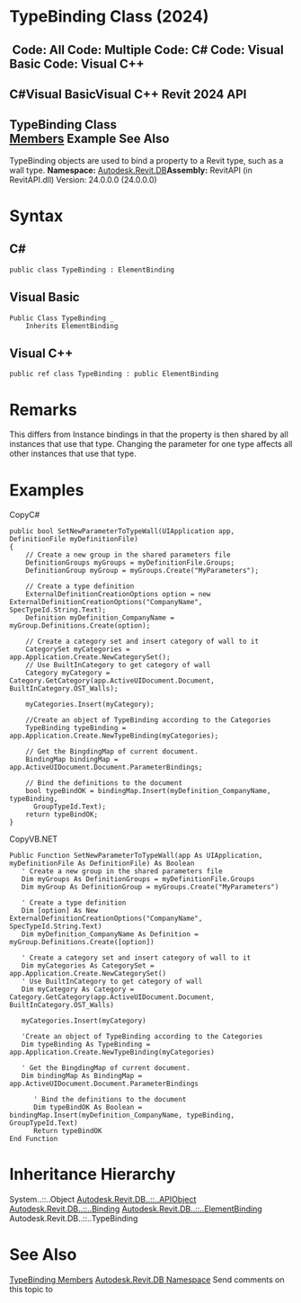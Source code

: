 # TypeBinding Class (2024)

﻿
 Code: All Code: Multiple Code: C# Code: Visual Basic Code: Visual C++   
---  
C#Visual BasicVisual C++
Revit 2024 API  
---  
TypeBinding Class  
[Members](b72804b4-596f-75db-37ab-ea78a51da3bc.md "TypeBinding Members") Example See Also  
---  
TypeBinding objects are used to bind a property to a Revit type, such as a wall type.
**Namespace:** [Autodesk.Revit.DB](87546ba7-461b-c646-cbb1-2cb8f5bff8b2.md "Autodesk.Revit.DB Namespace")**Assembly:** RevitAPI (in RevitAPI.dll) Version: 24.0.0.0 (24.0.0.0)
# Syntax
C#  
---  
```text
public class TypeBinding : ElementBinding
```
  
Visual Basic  
---  
```text
Public Class TypeBinding _
	Inherits ElementBinding
```
  
Visual C++  
---  
```text
public ref class TypeBinding : public ElementBinding
```
  
# Remarks
This differs from Instance bindings in that the property is then shared by all instances that use that type. Changing the parameter for one type affects all other instances that use that type.
# Examples
CopyC#
```text
public bool SetNewParameterToTypeWall(UIApplication app, DefinitionFile myDefinitionFile)
{
    // Create a new group in the shared parameters file
    DefinitionGroups myGroups = myDefinitionFile.Groups;
    DefinitionGroup myGroup = myGroups.Create("MyParameters");

    // Create a type definition
    ExternalDefinitionCreationOptions option = new ExternalDefinitionCreationOptions("CompanyName", SpecTypeId.String.Text);
    Definition myDefinition_CompanyName = myGroup.Definitions.Create(option);

    // Create a category set and insert category of wall to it
    CategorySet myCategories = app.Application.Create.NewCategorySet();
    // Use BuiltInCategory to get category of wall
    Category myCategory = Category.GetCategory(app.ActiveUIDocument.Document, BuiltInCategory.OST_Walls);

    myCategories.Insert(myCategory);

    //Create an object of TypeBinding according to the Categories
    TypeBinding typeBinding = app.Application.Create.NewTypeBinding(myCategories);

    // Get the BingdingMap of current document.
    BindingMap bindingMap = app.ActiveUIDocument.Document.ParameterBindings;

    // Bind the definitions to the document
    bool typeBindOK = bindingMap.Insert(myDefinition_CompanyName, typeBinding,
      GroupTypeId.Text);
    return typeBindOK;
}
```

CopyVB.NET
```text
Public Function SetNewParameterToTypeWall(app As UIApplication, myDefinitionFile As DefinitionFile) As Boolean
   ' Create a new group in the shared parameters file
   Dim myGroups As DefinitionGroups = myDefinitionFile.Groups
   Dim myGroup As DefinitionGroup = myGroups.Create("MyParameters")

   ' Create a type definition
   Dim [option] As New ExternalDefinitionCreationOptions("CompanyName", SpecTypeId.String.Text)
   Dim myDefinition_CompanyName As Definition = myGroup.Definitions.Create([option])

   ' Create a category set and insert category of wall to it
   Dim myCategories As CategorySet = app.Application.Create.NewCategorySet()
   ' Use BuiltInCategory to get category of wall
   Dim myCategory As Category = Category.GetCategory(app.ActiveUIDocument.Document, BuiltInCategory.OST_Walls)

   myCategories.Insert(myCategory)

   'Create an object of TypeBinding according to the Categories
   Dim typeBinding As TypeBinding = app.Application.Create.NewTypeBinding(myCategories)

   ' Get the BingdingMap of current document.
   Dim bindingMap As BindingMap = app.ActiveUIDocument.Document.ParameterBindings

      ' Bind the definitions to the document
      Dim typeBindOK As Boolean = bindingMap.Insert(myDefinition_CompanyName, typeBinding, GroupTypeId.Text)
      Return typeBindOK
End Function
```

# Inheritance Hierarchy
System..::..Object [Autodesk.Revit.DB..::..APIObject](beb86ef5-39ad-3f0d-0cd9-0c929387a2bb.md "APIObject Class") [Autodesk.Revit.DB..::..Binding](47f6ad6f-8d00-af57-995e-dc6db1255f58.md "Binding Class") [Autodesk.Revit.DB..::..ElementBinding](15ebf308-364c-2bef-e91c-dd6552e5ccbe.md "ElementBinding Class") Autodesk.Revit.DB..::..TypeBinding
# See Also
[TypeBinding Members](b72804b4-596f-75db-37ab-ea78a51da3bc.md "TypeBinding Members")
[Autodesk.Revit.DB Namespace](87546ba7-461b-c646-cbb1-2cb8f5bff8b2.md "Autodesk.Revit.DB Namespace")
Send comments on this topic to 